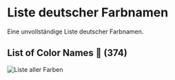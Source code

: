 # Liste deutscher Farbnamen
Eine unvollständige Liste deutscher Farbnamen.

## List of Color Names 🔖 (**374**)

![Liste aller Farben](colors.svg "Liste von allen deutschen Farben")
